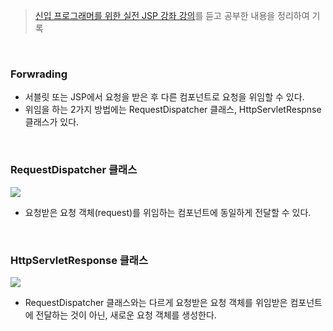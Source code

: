 > [신입 프로그래머를 위한 실전 JSP 강좌 강의](https://www.inflearn.com/course/%EC%8B%A4%EC%A0%84-jsp-%EA%B0%95%EC%A2%8C/dashboard)를 듣고 공부한 내용을 정리하여 기록

<br>

### Forwrading
- 서블릿 또는 JSP에서 요청을 받은 후 다른 컴포넌트로 요청을 위임할 수 있다.
- 위임을 하는 2가지 방법에는 RequestDispatcher 클래스, HttpServletRespnse 클래스가 있다.
<br>

### RequestDispatcher 클래스
![](https://github.com/qlalzl9/TIL/blob/master/Servlet_JSP/img/Forwarding_1.png)
- 요청받은 요청 객체(request)를 위임하는 컴포넌트에 동일하게 전달할 수 있다.
<br>

### HttpServletResponse 클래스
![](https://github.com/qlalzl9/TIL/blob/master/Servlet_JSP/img/Forwarding_2.png)
- RequestDispatcher 클래스와는 다르게 요청받은 요청 객체를 위임받은 컴포넌트에 전달하는 것이 아닌, 새로운 요청 객체를 생성한다.
